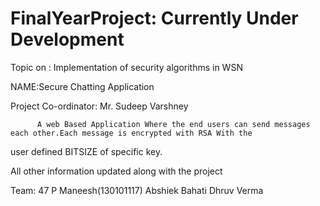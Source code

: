 # FinalYearProject: Currently Under Development
Topic on : Implementation of security algorithms in WSN 

NAME:Secure Chatting Application

Project Co-ordinator: Mr. Sudeep Varshney


          A web Based Application Where the end users can send messages each other.Each message is encrypted with RSA With the 
user defined BITSIZE of specific key.
          
All other information updated along with the project
          
Team: 47
P Maneesh(130101117)
Abshiek Bahati
Dhruv Verma 
